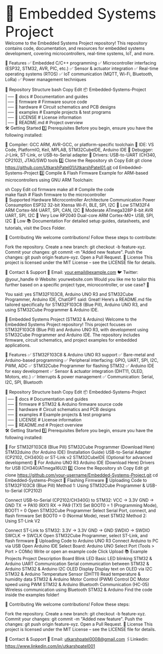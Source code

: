  <font size="22">🚀 Embedded Systems Project </font>
<br>Welcome to the Embedded Systems Project repository! This repository contains code, documentation, and resources for embedded systems development, covering microcontrollers, real-time systems, IoT, and more.

📌 Features
✅ Embedded C/C++ programming
✅ Microcontroller interfacing (ESP32, STM32, AVR, PIC, etc.)
✅ Sensor & actuator integration
✅ Real-time operating systems (RTOS)
✅ IoT communication (MQTT, Wi-Fi, Bluetooth, LoRa)
✅ Power management techniques

📂 Repository Structure
bash
Copy
Edit
📦 Embedded-Systems-Project  
│── 📁 docs          # Documentation and guides  
│── 📁 firmware      # Firmware source code  
│── 📁 hardware      # Circuit schematics and PCB designs  
│── 📁 examples      # Example projects & test programs  
│── 📄 LICENSE       # License information  
│── 📄 README.md     # Project overview  
🛠️ Getting Started
1️⃣ Prerequisites
Before you begin, ensure you have the following installed:

🔹 Compiler: GCC ARM, AVR-GCC, or platform-specific toolchain
🔹 IDE: VS Code, PlatformIO, Keil, MPLAB, STM32CubeIDE, Arduino IDE
🔹 Debugger: J-Link, ST-Link, or USB-to-Serial adapter
🔹 Drivers: USB-to-UART (CH340, CP2102), JTAG/SWD tools
2️⃣ Clone the Repository
sh
Copy
Edit
git clone https://github.com/UtkarshPatel01/UtkarshPatel01.git
cd Embedded-Systems-Project
3️⃣ Compile & Flash Firmware
Example for ARM-based microcontrollers using GNU ARM Toolchain:

sh
Copy
Edit
cd firmware
make all        # Compile the code  
make flash      # Flash firmware to the microcontroller  
🔬 Supported Hardware
Microcontroller	Architecture	Communication	Power Consumption
ESP32	32-bit Xtensa	Wi-Fi, BLE, SPI, I2C	🔋 Low
STM32F4	ARM Cortex-M4	UART, SPI, CAN, I2C	🔋 Moderate
ATmega328P	8-bit AVR	UART, SPI, I2C	🔋 Very Low
RP2040	Dual-core ARM Cortex-M0+	USB, SPI, I2C	🔋 Low
📚 Documentation
For detailed setup guides, datasheets, and tutorials, visit the Docs Folder.

🤝 Contributing
We welcome contributions! Follow these steps to contribute:

Fork the repository.
Create a new branch: git checkout -b feature-xyz.
Commit your changes: git commit -m "Added new feature".
Push the changes: git push origin feature-xyz.
Open a Pull Request.
📜 License
This project is licensed under the MIT License – see the LICENSE file for details.

💬 Contact & Support
📧 Email: your.email@example.com
🐦 Twitter: @your_handle
🌐 Website: yourwebsite.com
Would you like me to tailor this further based on a specific project type, microcontroller, or use case? 🚀





You said:
yes STM32F103C8, Arduino UNO R3 and STM32Cube Programmer, Arduino IDE, 
ChatGPT said:
Great! Here’s a README.md file tailored specifically for STM32F103C8 (Blue Pill), Arduino UNO R3, and using STM32Cube Programmer & Arduino IDE.

🚀 Embedded Systems Project (STM32 & Arduino)
Welcome to the Embedded Systems Project repository! This project focuses on STM32F103C8 (Blue Pill) and Arduino UNO R3, with development using STM32Cube Programmer and Arduino IDE. The repository includes firmware, circuit schematics, and project examples for embedded applications.

📌 Features
✅ STM32F103C8 & Arduino UNO R3 support
✅ Bare-metal and Arduino-based programming
✅ Peripheral interfacing: GPIO, UART, SPI, I2C, PWM, ADC
✅ STM32Cube Programmer for flashing STM32
✅ Arduino IDE for easy development
✅ Sensor & actuator integration (DHT11, OLED, Motors, etc.)
✅ Interrupts & power management
✅ Communication: Serial, I2C, SPI, Bluetooth

📂 Repository Structure
bash
Copy
Edit
📦 Embedded-Systems-Project  
│── 📁 docs          # Documentation and guides  
│── 📁 firmware      # STM32 & Arduino firmware source code  
│── 📁 hardware      # Circuit schematics and PCB designs  
│── 📁 examples      # Example projects & test programs  
│── 📄 LICENSE       # License information  
│── 📄 README.md     # Project overview  
🛠️ Getting Started
1️⃣ Prerequisites
Before you begin, ensure you have the following installed:

🔹 For STM32F103C8 (Blue Pill)
STM32Cube Programmer (Download Here)
STM32duino (for Arduino IDE) (Installation Guide)
USB-to-Serial Adapter (CP2102, CH340G) or ST-Link v2
STM32CubeIDE (Optional for advanced development)
🔹 For Arduino UNO R3
Arduino IDE (Download Here)
Drivers for USB (CH340/ATmega16U2)
2️⃣ Clone the Repository
sh
Copy
Edit
git clone https://github.com/your-username/Embedded-Systems-Project.git
cd Embedded-Systems-Project
🔋 Flashing Firmware
🔹 Uploading Code to STM32F103C8 (Blue Pill)
Method 1: Using STM32Cube Programmer & USB-to-Serial (CP2102)

Connect USB-to-Serial (CP2102/CH340G) to STM32:
VCC → 3.3V
GND → GND
TX → PA10 (RX1)
RX → PA9 (TX1)
Set BOOT0 = 1 (Programming Mode), BOOT1 = 0
Open STM32Cube Programmer
Select Serial Port, connect, and flash firmware
Set BOOT0 = 0 (Normal Mode), reset STM32
Method 2: Using ST-Link V2

Connect ST-Link to STM32:
3.3V → 3.3V
GND → GND
SWDIO → SWDIO
SWCLK → SWCLK
Open STM32Cube Programmer, select ST-Link, and flash firmware
🔹 Uploading Code to Arduino UNO R3
Connect Arduino to PC via USB
Open Arduino IDE
Select Board: Arduino UNO
Select Port (Tools > Port > COMx)
Write or open an example code
Click Upload
📚 Example Projects
Project	Description	Board
Blink LED	Basic LED blinking	STM32 & Arduino
UART Communication	Serial communication between STM32 & Arduino	STM32 & Arduino
I2C OLED Display	Display text on OLED via I2C	STM32 & Arduino
Temperature Sensor (DHT11)	Read temperature & humidity data	STM32 & Arduino
Motor Control (PWM)	Control DC Motor speed using PWM	STM32 & Arduino
Bluetooth Communication (HC-05)	Wireless communication using Bluetooth	STM32 & Arduino
Find the code inside the examples folder!

🤝 Contributing
We welcome contributions! Follow these steps:

Fork the repository.
Create a new branch: git checkout -b feature-xyz.
Commit your changes: git commit -m "Added new feature".
Push the changes: git push origin feature-xyz.
Open a Pull Request.
📜 License
This project is licensed under the MIT License – see the LICENSE file for details.

💬 Contact & Support
📧 Email: utkarshpatel0008@gmail.com
🖇️Linkedin: https://www.linkedin.com/in/utkarshpatel001
